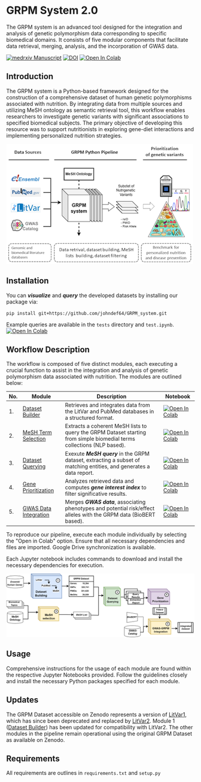 # GRPM System 2.0

The GRPM system is an advanced tool designed for the integration and analysis of genetic polymorphism data corresponding to specific biomedical domains. It consists of five modular components that facilitate data retrieval, merging, analysis, and the incorporation of GWAS data.

[![medrxiv Manuscript](https://img.shields.io/badge/medrxiv-10.1101/2023.08.04.23293659-blue.svg)](https://www.medrxiv.org/content/10.1101/2023.08.04.23293659v3.full.pdf+html) [![DOI](https://zenodo.org/badge/DOI/10.5281/zenodo.14052302.svg)](https://doi.org/10.5281/zenodo.14052302) [![Open In Colab](https://colab.research.google.com/assets/colab-badge.svg)](https://colab.research.google.com/github/johndef64/GRPM_system/blob/main/test.ipynb)


## Introduction

The GRPM system is a Python-based framework designed for the construction of a comprehensive dataset of human genetic polymorphisms associated with nutrition. By integrating data from multiple sources and utilizing MeSH ontology as semantic retrieval tool, this workflow enables researchers to investigate genetic variants with significant associations to specified biomedical subjects. The primary objective of developing this resource was to support nutritionists in exploring gene-diet interactions and implementing personalized nutrition strategies.

![Graphical Abstract](misc/graphical_abstract_s.png)



## Installation

You can ***visualize*** and ***query*** the developed datasets by installing our package via:

```
pip install git+https://github.com/johndef64/GRPM_system.git
```

Example queries are available in the `tests` directory and `test.ipynb`.  [![Open In Colab](https://colab.research.google.com/assets/colab-badge.svg)](https://colab.research.google.com/github/johndef64/GRPM_system/blob/main/test.ipynb) 



## Workflow Description

The workflow is composed of five distinct modules, each executing a crucial function to assist in the integration and analysis of genetic polymorphism data associated with nutrition. The modules are outlined below:


| No.  | Module   | Description  | Notebook  |
| --- | --- |-----------------------------------------------------------------------------------------------------------------|------------------------------------------------------------------------------------------------------------------------|
| 1. | [Dataset Builder](https://github.com/johndef64/GRPM_system/blob/main/GRPM_01_main_dataset_build.ipynb)          | Retrieves and integrates data from the LitVar and PubMed databases in a structured format. | [![Open In Colab](https://colab.research.google.com/assets/colab-badge.svg)](https://colab.research.google.com/github/johndef64/GRPM_system/blob/main/GRPM_01_main_dataset_build.ipynb)  |
| 2.  | [MeSH Term Selection](https://github.com/johndef64/GRPM_system/blob/main/GRPM_02_mesh_selection.ipynb)          | Extracts a coherent MeSH lists to query the GRPM Dataset starting from simple biomedial terms collections (NLP based). | [![Open In Colab](https://colab.research.google.com/assets/colab-badge.svg)](https://colab.research.google.com/github/johndef64/GRPM_system/blob/main/GRPM_02_mesh_selection.ipynb) |
| 3.  | [Dataset Querying](https://github.com/johndef64/GRPM_system/blob/main/GRPM_03_dataset_querying.ipynb)           | Exexute ***MeSH query*** in the GRPM dataset, extracting a subset of matching entities, and generates a data report.  | [![Open In Colab](https://colab.research.google.com/assets/colab-badge.svg)](https://colab.research.google.com/github/johndef64/GRPM_system/blob/main/GRPM_03_dataset_querying.ipynb) |
| 4.  | [Gene Prioritization](https://github.com/johndef64/GRPM_system/blob/main/GRPM_04_data_analysis.ipynb)  | Analyzes retrieved data and computes ***gene interest index*** to filter significative results.  | [![Open In Colab](https://colab.research.google.com/assets/colab-badge.svg)](https://colab.research.google.com/github/johndef64/GRPM_system/blob/main/GRPM_04_data_analysis.ipynb)  |
| 5.  |  [GWAS Data Integration](https://github.com/johndef64/GRPM_system/blob/main/GRPM_05_gwas_grpm_integration.ipynb)  |Merges ***GWAS data***, associating phenotypes and potential risk/effect alleles with the GRPM data (BioBERT based). | [![Open In Colab](https://colab.research.google.com/assets/colab-badge.svg)](https://colab.research.google.com/github/johndef64/GRPM_system/blob/main/GRPM_05_gwas_grpm_integration.ipynb) |


To reproduce our pipeline, execute each module individually by selecting the "Open in Colab" option. Ensure that all necessary dependencies and files are imported. Google Drive synchronization is available.

Each Jupyter notebook includes commands to download and install the necessary dependencies for execution.

![GRPM system: Integrating Genetic Polymorphism Data with PMIDs and MeSH Terms to Retrieve Genes and rsIDs for Biomedical Research Fields. GRPM Dataset: pcg, protein coding genes; rna, RNA genes; pseudo, pseudogenes; in parentheses, dataset shape.](misc/grpm_system_v2.png)




## Usage

Comprehensive instructions for the usage of each module are found within the respective Jupyter Notebooks provided. Follow the guidelines closely and install the necessary Python packages specified for each module.

## Updates

The GRPM Dataset accessible on Zenodo represents a version of [LitVar1](https://www.ncbi.nlm.nih.gov/CBBresearch/Lu/Demo/LitVar/help.html), which has since been deprecated and replaced by [LitVar2](https://www.ncbi.nlm.nih.gov/research/litvar2/). Module 1 ([Dataset Builder](https://github.com/johndef64/GRPM_system/blob/main/GRPM_01_dataset_builder.ipynb)) has been updated for compatibility with LitVar2. The other modules in the pipeline remain operational using the original GRPM Dataset as available on Zenodo.


## Requirements

All requirements are outlines in  `requirements.txt` and  `setup.py`
